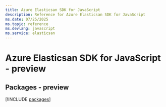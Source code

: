 ```yaml
---
title: Azure Elasticsan SDK for JavaScript
description: Reference for Azure Elasticsan SDK for JavaScript
ms.date: 07/25/2025
ms.topic: reference
ms.devlang: javascript
ms.service: elasticsan
---
```

# Azure Elasticsan SDK for JavaScript - preview
## Packages - preview
[!INCLUDE [packages](elasticsan-index.md)]